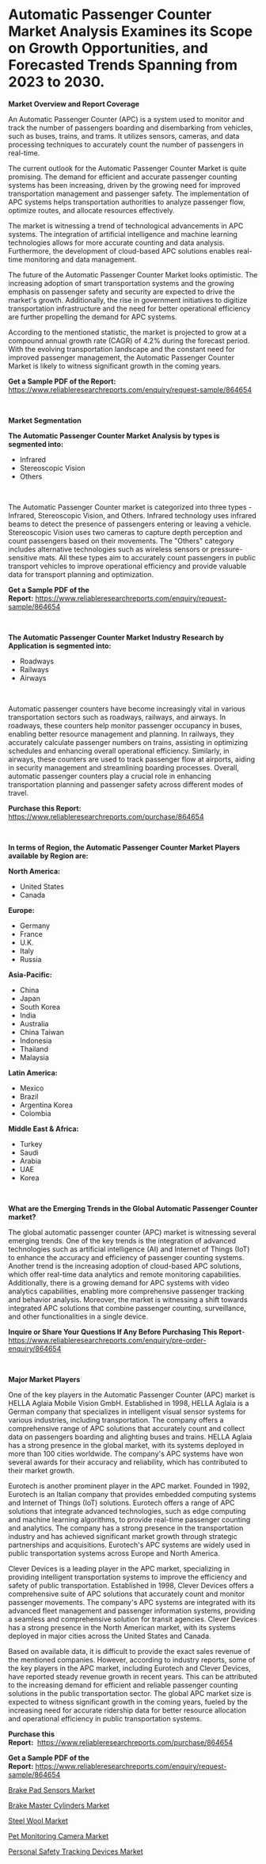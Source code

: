 <p><h1>Automatic Passenger Counter Market Analysis Examines its Scope on Growth Opportunities, and Forecasted Trends Spanning from 2023 to 2030.</h1></p><p><strong>Market Overview and Report Coverage</strong></p>
<p><p>An Automatic Passenger Counter (APC) is a system used to monitor and track the number of passengers boarding and disembarking from vehicles, such as buses, trains, and trams. It utilizes sensors, cameras, and data processing techniques to accurately count the number of passengers in real-time.</p><p>The current outlook for the Automatic Passenger Counter Market is quite promising. The demand for efficient and accurate passenger counting systems has been increasing, driven by the growing need for improved transportation management and passenger safety. The implementation of APC systems helps transportation authorities to analyze passenger flow, optimize routes, and allocate resources effectively.</p><p>The market is witnessing a trend of technological advancements in APC systems. The integration of artificial intelligence and machine learning technologies allows for more accurate counting and data analysis. Furthermore, the development of cloud-based APC solutions enables real-time monitoring and data management.</p><p>The future of the Automatic Passenger Counter Market looks optimistic. The increasing adoption of smart transportation systems and the growing emphasis on passenger safety and security are expected to drive the market's growth. Additionally, the rise in government initiatives to digitize transportation infrastructure and the need for better operational efficiency are further propelling the demand for APC systems.</p><p>According to the mentioned statistic, the market is projected to grow at a compound annual growth rate (CAGR) of 4.2% during the forecast period. With the evolving transportation landscape and the constant need for improved passenger management, the Automatic Passenger Counter Market is likely to witness significant growth in the coming years.</p></p>
<p><strong>Get a Sample PDF of the Report:</strong> <a href="https://www.reliableresearchreports.com/enquiry/request-sample/864654">https://www.reliableresearchreports.com/enquiry/request-sample/864654</a></p>
<p>&nbsp;</p>
<p><strong>Market Segmentation</strong></p>
<p><strong>The Automatic Passenger Counter Market Analysis by types is segmented into:</strong></p>
<p><ul><li>Infrared</li><li>Stereoscopic Vision</li><li>Others</li></ul></p>
<p>&nbsp;</p>
<p><p>The Automatic Passenger Counter market is categorized into three types - Infrared, Stereoscopic Vision, and Others. Infrared technology uses infrared beams to detect the presence of passengers entering or leaving a vehicle. Stereoscopic Vision uses two cameras to capture depth perception and count passengers based on their movements. The "Others" category includes alternative technologies such as wireless sensors or pressure-sensitive mats. All these types aim to accurately count passengers in public transport vehicles to improve operational efficiency and provide valuable data for transport planning and optimization.</p></p>
<p><strong>Get a Sample PDF of the Report:</strong>&nbsp;<a href="https://www.reliableresearchreports.com/enquiry/request-sample/864654">https://www.reliableresearchreports.com/enquiry/request-sample/864654</a></p>
<p>&nbsp;</p>
<p><strong>The Automatic Passenger Counter Market Industry Research by Application is segmented into:</strong></p>
<p><ul><li>Roadways</li><li>Railways</li><li>Airways</li></ul></p>
<p>&nbsp;</p>
<p><p>Automatic passenger counters have become increasingly vital in various transportation sectors such as roadways, railways, and airways. In roadways, these counters help monitor passenger occupancy in buses, enabling better resource management and planning. In railways, they accurately calculate passenger numbers on trains, assisting in optimizing schedules and enhancing overall operational efficiency. Similarly, in airways, these counters are used to track passenger flow at airports, aiding in security management and streamlining boarding processes. Overall, automatic passenger counters play a crucial role in enhancing transportation planning and passenger safety across different modes of travel.</p></p>
<p><strong>Purchase this Report:</strong>&nbsp; <a href="https://www.reliableresearchreports.com/purchase/864654">https://www.reliableresearchreports.com/purchase/864654</a></p>
<p>&nbsp;</p>
<p><strong>In terms of Region, the Automatic Passenger Counter Market Players available by Region are:</strong></p>
<p>
    <p> <strong> North America: </strong>
        <ul>
            <li>United States</li>
            <li>Canada</li>
        </ul>
        </p> 
    <p> <strong> Europe: </strong>
        <ul>
            <li>Germany</li>
            <li>France</li>
            <li>U.K.</li>
            <li>Italy</li>
            <li>Russia</li>
        </ul>
        </p> 
    <p> <strong> Asia-Pacific: </strong>
        <ul>
            <li>China</li>
            <li>Japan</li>
            <li>South Korea</li>
            <li>India</li>
            <li>Australia</li>
            <li>China Taiwan</li>
            <li>Indonesia</li>
            <li>Thailand</li>
            <li>Malaysia</li>
        </ul>
        </p> 
    <p> <strong> Latin America: </strong>
        <ul>
            <li>Mexico</li>
            <li>Brazil</li>
            <li>Argentina Korea</li>
            <li>Colombia</li>
        </ul>
        </p> 
    <p> <strong> Middle East & Africa: </strong>
        <ul>
            <li>Turkey</li>
            <li>Saudi</li>
            <li>Arabia</li>
            <li>UAE</li>
            <li>Korea</li>
        </ul>
    </p>
    </p>
<p>&nbsp;</p>
<p><strong>What are the Emerging Trends in the Global Automatic Passenger Counter market?</strong></p>
<p><p>The global automatic passenger counter (APC) market is witnessing several emerging trends. One of the key trends is the integration of advanced technologies such as artificial intelligence (AI) and Internet of Things (IoT) to enhance the accuracy and efficiency of passenger counting systems. Another trend is the increasing adoption of cloud-based APC solutions, which offer real-time data analytics and remote monitoring capabilities. Additionally, there is a growing demand for APC systems with video analytics capabilities, enabling more comprehensive passenger tracking and behavior analysis. Moreover, the market is witnessing a shift towards integrated APC solutions that combine passenger counting, surveillance, and other functionalities in a single device.</p></p>
<p><strong>Inquire or Share Your Questions If Any Before Purchasing This Report</strong>- <a href="https://www.reliableresearchreports.com/enquiry/pre-order-enquiry/864654">https://www.reliableresearchreports.com/enquiry/pre-order-enquiry/864654</a></p>
<p>&nbsp;</p>
<p><strong>Major Market Players</strong></p>
<p><p>One of the key players in the Automatic Passenger Counter (APC) market is HELLA Aglaia Mobile Vision GmbH. Established in 1998, HELLA Aglaia is a German company that specializes in intelligent visual sensor systems for various industries, including transportation. The company offers a comprehensive range of APC solutions that accurately count and collect data on passengers boarding and alighting buses and trains. HELLA Aglaia has a strong presence in the global market, with its systems deployed in more than 100 cities worldwide. The company's APC systems have won several awards for their accuracy and reliability, which has contributed to their market growth.</p><p>Eurotech is another prominent player in the APC market. Founded in 1992, Eurotech is an Italian company that provides embedded computing systems and Internet of Things (IoT) solutions. Eurotech offers a range of APC solutions that integrate advanced technologies, such as edge computing and machine learning algorithms, to provide real-time passenger counting and analytics. The company has a strong presence in the transportation industry and has achieved significant market growth through strategic partnerships and acquisitions. Eurotech's APC systems are widely used in public transportation systems across Europe and North America.</p><p>Clever Devices is a leading player in the APC market, specializing in providing intelligent transportation systems to improve the efficiency and safety of public transportation. Established in 1998, Clever Devices offers a comprehensive suite of APC solutions that accurately count and monitor passenger movements. The company's APC systems are integrated with its advanced fleet management and passenger information systems, providing a seamless and comprehensive solution for transit agencies. Clever Devices has a strong presence in the North American market, with its systems deployed in major cities across the United States and Canada.</p><p>Based on available data, it is difficult to provide the exact sales revenue of the mentioned companies. However, according to industry reports, some of the key players in the APC market, including Eurotech and Clever Devices, have reported steady revenue growth in recent years. This can be attributed to the increasing demand for efficient and reliable passenger counting solutions in the public transportation sector. The global APC market size is expected to witness significant growth in the coming years, fueled by the increasing need for accurate ridership data for better resource allocation and operational efficiency in public transportation systems.</p></p>
<p><strong>Purchase this Report:</strong>&nbsp;&nbsp;<a href="https://www.reliableresearchreports.com/purchase/864654">https://www.reliableresearchreports.com/purchase/864654</a></p>
<p></p>
<p><strong>Get a Sample PDF of the Report:</strong>&nbsp;<a href="https://www.reliableresearchreports.com/enquiry/request-sample/864654">https://www.reliableresearchreports.com/enquiry/request-sample/864654</a></p>
<p><p><a href="https://github.com/gaydyna/Market-Research-Report-List-1/blob/main/brake-pad-sensors-market.md">Brake Pad Sensors Market</a></p><p><a href="https://github.com/tamvrosiya/Market-Research-Report-List-1/blob/main/brake-master-cylinders-market.md">Brake Master Cylinders Market</a></p><p><a href="https://medium.com/@helenablick2023/steel-wool-market-share-evolution-and-market-growth-trends-2023-2030-b2a473dfe5d4">Steel Wool Market</a></p><p><a href="https://www.linkedin.com/pulse/pet-monitoring-camera-market-size-share-amp-trends-analysis-1rjle/">Pet Monitoring Camera Market</a></p><p><a href="https://www.linkedin.com/pulse/personal-safety-tracking-devices-market-insights-players-forecast-7itue/">Personal Safety Tracking Devices Market</a></p></p>